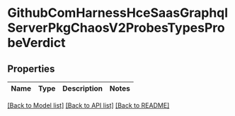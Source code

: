 # GithubComHarnessHceSaasGraphqlServerPkgChaosV2ProbesTypesProbeVerdict

## Properties
Name | Type | Description | Notes
------------ | ------------- | ------------- | -------------

[[Back to Model list]](../README.md#documentation-for-models) [[Back to API list]](../README.md#documentation-for-api-endpoints) [[Back to README]](../README.md)

